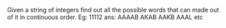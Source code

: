  Given a string of integers find out all the possible words that can made out of
 it in continuous order. Eg: 11112
 ans: AAAAB
 AKAB
 AAKB
 AAAL etc
